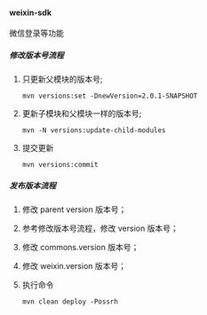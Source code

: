 #### weixin-sdk
微信登录等功能

#####  修改版本号流程

1.  只更新父模块的版本号;
	```shell
	mvn versions:set -DnewVersion=2.0.1-SNAPSHOT
	```
2.  更新子模块和父模块一样的版本号;
	```shell
	mvn -N versions:update-child-modules
	```
3.  提交更新
	```shell
	mvn versions:commit
	```

#####  发布版本流程

1. 修改 parent version 版本号；

2. 参考修改版本号流程，修改 version 版本号；

3. 修改 commons.version 版本号； 

4. 修改 weixin.version 版本号； 

5. 执行命令
	```shell
	mvn clean deploy -Possrh
	```
